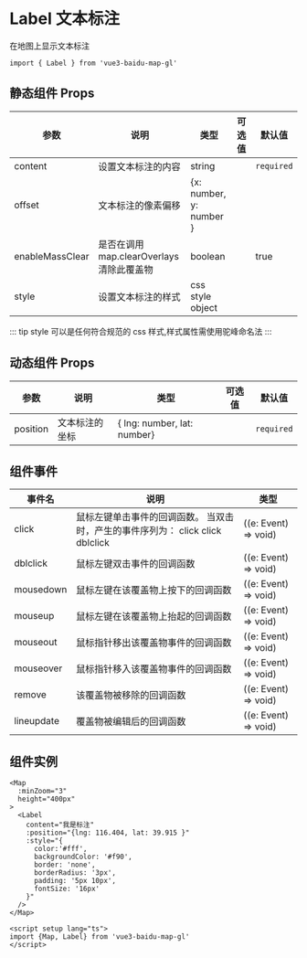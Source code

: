 # Label 文本标注

在地图上显示文本标注

```ts:no-line-numbers
import { Label } from 'vue3-baidu-map-gl'
```

## 静态组件 Props

| 参数            | 说明                                      | 类型                        | 可选值 | 默认值     |
| --------------- | ----------------------------------------- | --------------------------- | ------ | ---------- |
| content         | 设置文本标注的内容                        | string                      |        | `required` |
| offset          | 文本标注的像素偏移                        | {x: number, y: number }     |        |            |
| enableMassClear | 是否在调用 map.clearOverlays 清除此覆盖物 | boolean                     |        | true       |
| style           | 设置文本标注的样式                        | css style object            |        |            |

::: tip
style 可以是任何符合规范的 css 样式,样式属性需使用驼峰命名法
:::
## 动态组件 Props

| 参数            | 说明                                      | 类型                        | 可选值 | 默认值     |
| --------------- | ----------------------------------------- | --------------------------- | ------ | ---------- |
| position        | 文本标注的坐标                            | { lng: number, lat: number} |        | `required` |

## 组件事件

| 事件名     | 说明                                                                           | 类型                 |
| ---------- | ------------------------------------------------------------------------------ | -------------------- |
| click      | 鼠标左键单击事件的回调函数。 当双击时，产生的事件序列为： click click dblclick | ((e: Event) => void) |
| dblclick   | 鼠标左键双击事件的回调函数                                                     | ((e: Event) => void) |
| mousedown  | 鼠标左键在该覆盖物上按下的回调函数                                             | ((e: Event) => void) |
| mouseup    | 鼠标左键在该覆盖物上抬起的回调函数                                             | ((e: Event) => void) |
| mouseout   | 鼠标指针移出该覆盖物事件的回调函数                                             | ((e: Event) => void) |
| mouseover  | 鼠标指针移入该覆盖物事件的回调函数                                             | ((e: Event) => void) |
| remove     | 该覆盖物被移除的回调函数                                                       | ((e: Event) => void) |
| lineupdate | 覆盖物被编辑后的回调函数                                                       | ((e: Event) => void) |

## 组件实例

<div>
<Map
  :ak="'4stE857hYPHbEmgKhLiTAa0QbCIULHpm'"
  :minZoom="3"
  height="400px"
>
  <Label
    content="我是标注"
    :position="{lng: 116.404, lat: 39.915 }"
    :style="{
      color:'#fff',
      backgroundColor: '#f90',
      border: 'none',
      borderRadius: '3px',
      padding: '5px 10px',
      fontSize: '16px'
    }"
  />
</Map>
</div>

```vue:no-line-numbers
<Map
  :minZoom="3"
  height="400px"
>
  <Label
    content="我是标注"
    :position="{lng: 116.404, lat: 39.915 }"
    :style="{
      color:'#fff',
      backgroundColor: '#f90',
      border: 'none',
      borderRadius: '3px',
      padding: '5px 10px',
      fontSize: '16px'
    }"
  />
</Map>

<script setup lang="ts">
import {Map, Label} from 'vue3-baidu-map-gl'
</script>
```
